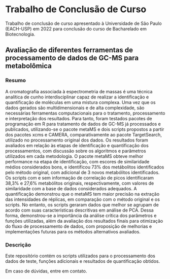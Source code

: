 # Trabalho de Conclusão de Curso

Trabalho de conclusão de curso apresentado à Universidade de São Paulo (EACH-USP) em 2022 para conclusão do curso de Bacharelado em Biotecnologia. 


## Avaliação de diferentes ferramentas de processamento de dados de GC-MS para metabolômica


### Resumo

A cromatografia associada à espectrometria de massas é uma técnica analítica de cunho  interdisciplinar capaz de realizar a identificação e quantificação de moléculas em uma mistura complexa. Uma vez que os dados gerados são multidimensionais e de alta complexidade, são necessárias ferramentas computacionais para o tratamento, processamento e interpretação dos resultados. Para tanto, foram testados pacotes de programação em R para tratamento de dados de GC-MS já processados e publicados, utilizando-se o pacote metaMS e dois scripts propostos a partir dos pacotes xcms e CAMERA, comparativamente ao pacote TargetSearch, utilizado no processamento original dos dados. Os resultados foram avaliados em relação às etapas de identificação e quantificação dos processamentos, com discussão sobre os algoritmos e parâmetros utilizados em cada metodologia. O pacote metaMS obteve melhor performance na etapa de identificação, com escores de similaridade médios considerados bons, e identificou 73% dos metábolitos identificados pelo método original, com adicional de 3 novos metabólitos identificados. Os scripts com e sem informação de correlação de picos identificaram 38,3% e 27,6% metabólitos originais, respectivamente, com valores de similaridade com a base de dados considerados adequados. A quantificação demonstrou que o metaMS tem maior precisão na extração das intensidades de réplicas, em comparação com o método original e os scripts. No entanto, os scripts geraram dados que melhor se agrupam de acordo com suas características descritivas em análise de PCA. Dessa forma, demonstrou-se a importância da análise crítica dos parâmetros e funções utilizadas, além da avaliação dos resultados finais para otimização do fluxo de processamento de dados, com proposição de melhorias e implementações futuras para os métodos alternativos avaliados.

### Descrição

Este repositório contém os scripts utilizados para o processamento dos dados de teste, funções adicionais e resultados de quantificação obtidos.  

Em caso de dúvidas, entre em contato.
